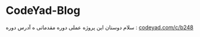 # CodeYad-Blog
سلام دوستان این پروژه عملی دوره مقدماتی ه
آدرس دوره : <a target='_blank' href='https://codeyad.com/c/b248'>codeyad.com/c/b248</a>
